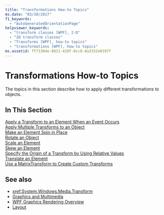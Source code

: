 ```yaml
---
title: "Transformations How-to Topics"
ms.date: "03/30/2017"
f1_keywords: 
  - "AutoGeneratedOrientationPage"
helpviewer_keywords: 
  - "transform classes [WPF], 2-D"
  - "2D transform classes"
  - "Transforms [WPF], how-to topics"
  - "transformations [WPF], how-to topics"
ms.assetid: ff71384e-8811-420f-8cc8-0a3332e0397f
---
```

# Transformations How-to Topics
The topics in this section describe how to apply different transformations to objects.  
  
## In This Section  
 [Apply a Transform to an Element When an Event Occurs](how-to-apply-a-transform-to-an-element-when-an-event-occurs.md)  
 [Apply Multiple Transforms to an Object](how-to-apply-multiple-transforms-to-an-object.md)  
 [Make an Element Spin in Place](how-to-make-an-element-spin-in-place.md)  
 [Rotate an Object](how-to-rotate-an-object.md)  
 [Scale an Element](how-to-scale-an-element.md)  
 [Skew an Element](how-to-skew-an-element.md)  
 [Specify the Origin of a Transform by Using Relative Values](how-to-specify-the-origin-of-a-transform-by-using-relative-values.md)  
 [Translate an Element](how-to-translate-an-element.md)  
 [Use a MatrixTransform to Create Custom Transforms](how-to-use-a-matrixtransform-to-create-custom-transforms.md)  
  
## See also

- <xref:System.Windows.Media.Transform>
- [Graphics and Multimedia](index.md)
- [WPF Graphics Rendering Overview](wpf-graphics-rendering-overview.md)
- [Layout](../advanced/layout.md)
